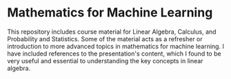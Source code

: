 # Mathematics for Machine Learning
This repository includes course material for Linear Algebra, Calculus, and Probability and Statistics. Some of the material acts as a refresher or introduction to more advanced topics in mathematics for machine learning. I have included references to the presentation's content, which I found to be very useful and essential to understanding the key concepts in linear algebra.
